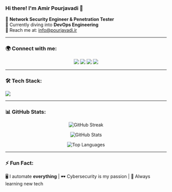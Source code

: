 ### Hi there! I'm Amir Pourjavadi 👋

🚀 **Network Security Engineer & Penetration Tester**  
📖 Currently diving into **DevOps Engineering**  
📩 Reach me at: [info@pourjavadi.ir](mailto:info@pourjavadi.ir)

---

### 🌍 Connect with me:
<p align="center">
  <a href="https://instagram.com/amirftx"><img src="https://img.shields.io/badge/Instagram-%23E4405F.svg?&style=for-the-badge&logo=instagram&logoColor=white" /></a>
  <a href="https://twitter.com/pourjavadi"><img src="https://img.shields.io/badge/Twitter-%231DA1F2.svg?&style=for-the-badge&logo=twitter&logoColor=white" /></a>
  <a href="https://t.me/AmirFTX"><img src="https://img.shields.io/badge/Telegram-%2326A5E4.svg?&style=for-the-badge&logo=telegram&logoColor=white" /></a>
  <a href="https://www.linkedin.com/in/pourjavadi"><img src="https://img.shields.io/badge/LinkedIn-%230077B5.svg?&style=for-the-badge&logo=linkedin&logoColor=white" /></a>
</p>

---

### 🛠 Tech Stack:
<p align="left">
  <img src="https://skillicons.dev/icons?i=linux,git,docker,nginx,react,tailwind,nestjs,postgres,mongodb,python,bash,go,flutter,java,kotlin,arduino" />
</p>

---

### 📊 GitHub Stats:
<p align="center">
  <img src="https://github-readme-streak-stats.herokuapp.com/?user=pourjavadi&theme=radical" alt="GitHub Streak" />
</p>

<p align="center">
  <img src="https://github-readme-stats.vercel.app/api?username=pourjavadi&show_icons=true&theme=radical" alt="GitHub Stats" />
</p>

<p align="center">
  <img src="https://github-readme-stats.vercel.app/api/top-langs/?username=pourjavadi&layout=compact&theme=radical" alt="Top Languages" />
</p>

---

### ⚡ Fun Fact:
🖥️ I automate **everything** | 🕶️ Cybersecurity is my passion | 🌱 Always learning new tech
